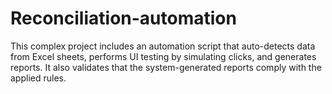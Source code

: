 # Reconciliation-automation
This complex project includes an automation script that auto-detects data from Excel sheets, performs UI testing by simulating clicks, and generates reports. It also validates that the system-generated reports comply with the applied rules.
